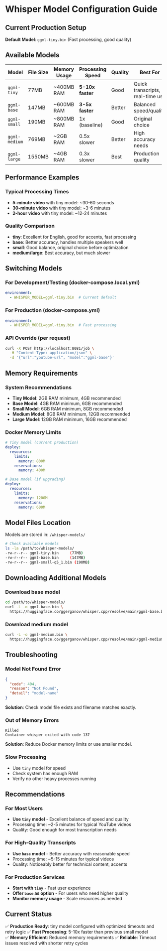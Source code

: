 # Whisper Model Configuration Guide

## Current Production Setup

**Default Model**: `ggml-tiny.bin` (Fast processing, good quality)

## Available Models

| Model | File Size | Memory Usage | Processing Speed | Quality | Best For |
|-------|-----------|--------------|------------------|---------|----------|
| `ggml-tiny` | 77MB | ~400MB RAM | **5-10x faster** | Good | Quick transcripts, real-time use |
| `ggml-base` | 147MB | ~600MB RAM | **3-5x faster** | Better | Balanced speed/quality |
| `ggml-small` | 190MB | ~800MB RAM | 1x (baseline) | Good | Original choice |
| `ggml-medium` | 769MB | ~2GB RAM | 0.5x slower | Better | High accuracy needs |
| `ggml-large` | 1550MB | ~4GB RAM | 0.3x slower | Best | Production quality |

## Performance Examples

### Typical Processing Times
- **5-minute video** with tiny model: ~30-60 seconds
- **30-minute video** with tiny model: ~3-6 minutes  
- **2-hour video** with tiny model: ~12-24 minutes

### Quality Comparison
- **tiny**: Excellent for English, good for accents, fast processing
- **base**: Better accuracy, handles multiple speakers well
- **small**: Good balance, original choice before optimization
- **medium/large**: Best accuracy, but much slower

## Switching Models

### For Development/Testing (docker-compose.local.yml)
```yaml
environment:
  - WHISPER_MODEL=ggml-tiny.bin  # Current default
```

### For Production (docker-compose.yml)
```yaml
environment:
  - WHISPER_MODEL=ggml-tiny.bin  # Fast processing
```

### API Override (per request)
```bash
curl -X POST http://localhost:8081/job \
  -H "Content-Type: application/json" \
  -d '{"url":"youtube-url", "model":"ggml-base"}'
```

## Memory Requirements

### System Recommendations
- **Tiny Model**: 2GB RAM minimum, 4GB recommended
- **Base Model**: 4GB RAM minimum, 6GB recommended  
- **Small Model**: 6GB RAM minimum, 8GB recommended
- **Medium Model**: 8GB RAM minimum, 12GB recommended
- **Large Model**: 12GB RAM minimum, 16GB recommended

### Docker Memory Limits
```yaml
# Tiny model (current production)
deploy:
  resources:
    limits:
      memory: 800M
    reservations:
      memory: 400M

# Base model (if upgrading)
deploy:
  resources:
    limits:
      memory: 1200M
    reservations:
      memory: 600M
```

## Model Files Location

Models are stored in: `/whisper-models/`

```bash
# Check available models
ls -la /path/to/whisper-models/
-rw-r--r-- ggml-tiny.bin     (77MB)
-rw-r--r-- ggml-base.bin     (147MB) 
-rw-r--r-- ggml-small-q5_1.bin (190MB)
```

## Downloading Additional Models

### Download base model
```bash
cd /path/to/whisper-models/
curl -L -o ggml-base.bin \
  https://huggingface.co/ggerganov/whisper.cpp/resolve/main/ggml-base.bin
```

### Download medium model  
```bash
curl -L -o ggml-medium.bin \
  https://huggingface.co/ggerganov/whisper.cpp/resolve/main/ggml-medium.bin
```

## Troubleshooting

### Model Not Found Error
```json
{
  "code": 404,
  "reason": "Not Found", 
  "detail": "model-name"
}
```
**Solution**: Check model file exists and filename matches exactly.

### Out of Memory Errors
```
Killed
Container whisper exited with code 137
```
**Solution**: Reduce Docker memory limits or use smaller model.

### Slow Processing
- Use `tiny` model for speed
- Check system has enough RAM
- Verify no other heavy processes running

## Recommendations

### For Most Users
- **Use `tiny` model** - Excellent balance of speed and quality
- Processing time: ~2-5 minutes for typical YouTube videos
- Quality: Good enough for most transcription needs

### For High-Quality Transcripts
- **Use `base` model** - Better accuracy with reasonable speed
- Processing time: ~5-15 minutes for typical videos
- Quality: Noticeably better for technical content, accents

### For Production Services
- **Start with `tiny`** - Fast user experience
- **Offer `base` as option** - For users who need higher quality
- **Monitor memory usage** - Scale resources as needed

## Current Status

✅ **Production Ready**: tiny model configured with optimized timeouts and retry logic
✅ **Fast Processing**: 5-10x faster than previous small model  
✅ **Memory Efficient**: Reduced memory requirements
✅ **Reliable**: Timeout issues resolved with shorter retry cycles